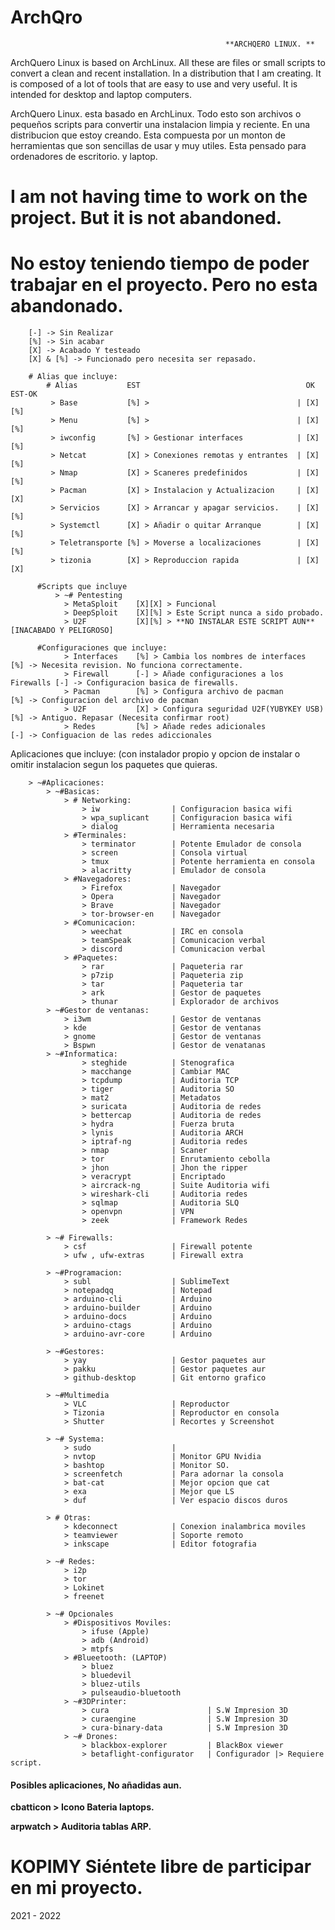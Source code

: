 # ArchQro
                
                                                    **ARCHQERO LINUX. **

ArchQuero Linux is based on ArchLinux.
All these are files or small scripts to convert a clean and recent installation. In a distribution that I am creating.
 It is composed of a lot of tools that are easy to use and very useful. It is intended for desktop and laptop computers. 

ArchQuero Linux. esta basado en ArchLinux.
Todo esto son archivos o pequeños scripts para convertir una instalacion limpia y reciente. En una distribucion que estoy creando.
 Esta compuesta por un monton de herramientas que son sencillas de usar y muy utiles. Esta pensado para ordenadores de escritorio. y laptop. 

# I am not having time to work on the project. But it is not abandoned.
# No estoy teniendo tiempo de poder trabajar en el proyecto. Pero no esta abandonado.

        [-] -> Sin Realizar 
        [%] -> Sin acabar
        [X] -> Acabado Y testeado
        [X] & [%] -> Funcionado pero necesita ser repasado.
        
        # Alias que incluye:
            # Alias           EST                                     OK  EST-OK  
             > Base           [%] >                                 | [X]   [%] 
             > Menu           [%] >                                 | [X]   [%] 
             > iwconfig       [%] > Gestionar interfaces            | [X]   [%] 
             > Netcat         [X] > Conexiones remotas y entrantes  | [X]   [%] 
             > Nmap           [X] > Scaneres predefinidos           | [X]   [%] 
             > Pacman         [X] > Instalacion y Actualizacion     | [X]   [X] 
             > Servicios      [X] > Arrancar y apagar servicios.    | [X]   [%] 
             > Systemctl      [X] > Añadir o quitar Arranque        | [X]   [%] 
             > Teletransporte [%] > Moverse a localizaciones        | [X]   [%] 
             > tizonia        [X] > Reproduccion rapida             | [X]   [X] 
          
          #Scripts que incluye 
              > ~# Pentesting
                > MetaSploit    [X][X] > Funcional
                > DeepSploit    [X][%] > Este Script nunca a sido probado.
                > U2F           [X][%] > **NO INSTALAR ESTE SCRIPT AUN** [INACABADO Y PELIGROSO]
          
          #Configuraciones que incluye:
                > Interfaces    [%] > Cambia los nombres de interfaces      [%] -> Necesita revision. No funciona correctamente.
                > Firewall      [-] > Añade configuraciones a los Firewalls [-] -> Configuracion basica de firewalls.
                > Pacman        [%] > Configura archivo de pacman           [%] -> Configuracion del archivo de pacman
                > U2F           [X] > Configura seguridad U2F(YUBYKEY USB)  [%] -> Antiguo. Repasar (Necesita confirmar root)
                > Redes         [%] > Añade redes adicionales               [-] -> Configuacion de las redes adiccionales 

Aplicaciones que incluye: (con instalador propio y opcion de instalar o omitir instalacion segun los paquetes que quieras.

        > ~#Aplicaciones:
            > ~#Basicas:
                > # Networking:
                    > iw                | Configuracion basica wifi
                    > wpa_suplicant     | Configuracion basica wifi
                    > dialog            | Herramienta necesaria
                > #Terminales:
                    > terminator        | Potente Emulador de consola
                    > screen            | Consola virtual
                    > tmux              | Potente herramienta en consola
                    > alacritty         | Emulador de consola
                > #Navegadores:
                    > Firefox           | Navegador
                    > Opera             | Navegador
                    > Brave             | Navegador
                    > tor-browser-en    | Navegador
                > #Comunicacion:
                    > weechat           | IRC en consola
                    > teamSpeak         | Comunicacion verbal
                    > discord           | Comunicacion verbal
                > #Paquetes:
                    > rar               | Paqueteria rar
                    > p7zip             | Paqueteria zip
                    > tar               | Paqueteria tar
                    > ark               | Gestor de paquetes
                    > thunar            | Explorador de archivos 
            > ~#Gestor de ventanas:
                > i3wm                  | Gestor de ventanas
                > kde                   | Gestor de ventanas
                > gnome                 | Gestor de ventanas
                > Bspwn                 | Gestor de venatanas 
            > ~#Informatica:
                    > steghide          | Stenografica
                    > macchange         | Cambiar MAC 
                    > tcpdump           | Auditoria TCP
                    > tiger             | Auditoria SO
                    > mat2              | Metadatos
                    > suricata          | Auditoria de redes
                    > bettercap         | Auditoria de redes
                    > hydra             | Fuerza bruta
                    > lynis             | Auditoria ARCH
                    > iptraf-ng         | Auditoria redes
                    > nmap              | Scaner 
                    > tor               | Enrutamiento cebolla
                    > jhon              | Jhon the ripper
                    > veracrypt         | Encriptado
                    > aircrack-ng       | Suite Auditoria wifi
                    > wireshark-cli     | Auditoria redes
                    > sqlmap            | Auditoria SLQ
                    > openvpn           | VPN
                    > zeek              | Framework Redes

            > ~# Firewalls:
                > csf                   | Firewall potente
                > ufw , ufw-extras      | Firewall extra

            > ~#Programacion:
                > subl                  | SublimeText
                > notepadqq             | Notepad    
                > arduino-cli           | Arduino
                > arduino-builder       | Arduino
                > arduino-docs          | Arduino
                > arduino-ctags         | Arduino 
                > arduino-avr-core      | Arduino

            > ~#Gestores:
                > yay                   | Gestor paquetes aur
                > pakku                 | Gestor paquetes aur
                > github-desktop        | Git entorno grafico

            > ~#Multimedia              
                > VLC                   | Reproductor
                > Tizonia               | Reproductor en consola
                > Shutter               | Recortes y Screenshot

            > ~# Systema:
                > sudo                  | 
                > nvtop                 | Monitor GPU Nvidia
                > bashtop               | Monitor SO. 
                > screenfetch           | Para adornar la consola
                > bat-cat               | Mejor opcion que cat
                > exa                   | Mejor que LS
                > duf                   | Ver espacio discos duros

            > # Otras:
                > kdeconnect            | Conexion inalambrica moviles
                > teamviewer            | Soporte remoto
                > inkscape              | Editor fotografia

            > ~# Redes:
                > i2p
                > tor
                > Lokinet
                > freenet

            > ~# Opcionales
                > #Dispositivos Moviles:
                    > ifuse (Apple)
                    > adb (Android)
                    > mtpfs
                > #Blueetooth: (LAPTOP)
                    > bluez
                    > bluedevil
                    > bluez-utils
                    > pulseaudio-bluetooth            
                > ~#3DPrinter:
                    > cura                      | S.W Impresion 3D
                    > curaengine                | S.W Impresion 3D
                    > cura-binary-data          | S.W Impresion 3D
                > ~# Drones:
                    > blackbox-explorer         | BlackBox viewer
                    > betaflight-configurator   | Configurador |> Requiere script.


#### Posibles aplicaciones, No añadidas aun.

**cbatticon > Icono Bateria laptops.**

**arpwatch  > Auditoria tablas ARP.**

#  **KOPIMY** Siéntete libre de participar en mi proyecto.

2021 - 2022
